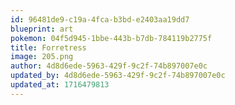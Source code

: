 ```yaml
---
id: 96481de9-c19a-4fca-b3bd-e2403aa19dd7
blueprint: art
pokemon: 04f5d945-1bbe-443b-b7db-784119b2775f
title: Forretress
image: 205.png
author: 4d8d6ede-5963-429f-9c2f-74b897007e0c
updated_by: 4d8d6ede-5963-429f-9c2f-74b897007e0c
updated_at: 1716479813
---
```

